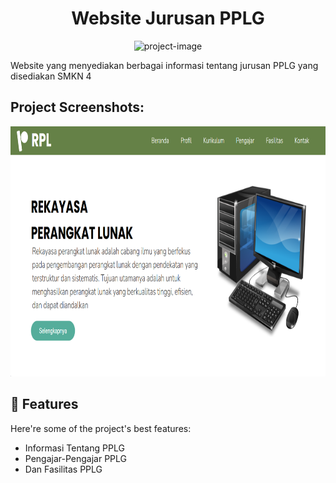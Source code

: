 <h1 align="center" id="title">Website Jurusan PPLG</h1>

<p align="center"><img src="https://socialify.git.ci/fhriptra/pplgrplfahri/image?language=1&amp;owner=1&amp;name=1&amp;stargazers=1&amp;theme=Light" alt="project-image"></p>

<p id="description">Website yang menyediakan berbagai informasi tentang jurusan PPLG yang disediakan SMKN 4</p>

<h2>Project Screenshots:</h2>

<img src="https://github.com/fhriptra/pplgrplfahri/blob/main/preview.png?raw=true" alt="project-screenshot" width="800" height="400/">

  
  
<h2>🧐 Features</h2>

Here're some of the project's best features:

*   Informasi Tentang PPLG
*   Pengajar-Pengajar PPLG
*   Dan Fasilitas PPLG

